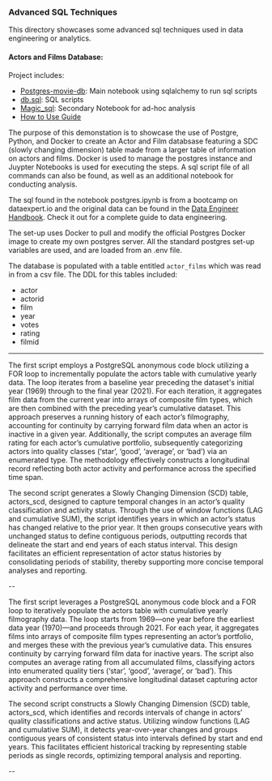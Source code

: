 ### Advanced SQL Techniques

This directory showcases some advanced sql techniques used in data engineering or analytics. 

#### Actors and Films Database:
Project includes:
- [Postgres-movie-db](./postgres-movie-db.ipynb): Main notebook using sqlalchemy to run sql scripts
- [db.sql](./db.sql): SQL scripts
- [Magic_sql](./magic_sql.ipynb): Secondary Notebook for ad-hoc analysis
- [How to Use Guide](./how-to-guide.md)

The purpose of this demonstation is to showcase the use of Postgre, Python, and Docker to create an Actor and Film databsase featuring a SDC (slowly changing dimension) table made from a larger table of information on actors and films. Docker is used to manage the postgres instance and Juypter Notebooks is used for executing the steps. A sql script file of all commands can also be found, as well as an additional notebook for conducting analysis.  

The sql found in the notebook postgres.ipynb is from a bootcamp on dataexpert.io and the original data can be found in the [Data Engineer Handbook](https://github.com/DataExpert-io/data-engineer-handbook). Check it out for a complete guide to data engineering.

The set-up uses Docker to pull and modify the official Postgres Docker image to create my own postgres server. All the standard postgres set-up variables are used, and are loaded from an .env file.

The database is populated with a table entitled `actor_films` which was read in from a csv file. The DDL for this tables included:

- actor	
- actorid
- film
- year
- votes
- rating
- filmid

----

The first script employs a PostgreSQL anonymous code block utilizing a FOR loop to incrementally populate the actors table with cumulative yearly data. The loop iterates from a baseline year preceding the dataset's initial year (1969) through to the final year (2021). For each iteration, it aggregates film data from the current year into arrays of composite film types, which are then combined with the preceding year’s cumulative dataset. This approach preserves a running history of each actor’s filmography, accounting for continuity by carrying forward film data when an actor is inactive in a given year. Additionally, the script computes an average film rating for each actor’s cumulative portfolio, subsequently categorizing actors into quality classes (‘star’, ‘good’, ‘average’, or ‘bad’) via an enumerated type. The methodology effectively constructs a longitudinal record reflecting both actor activity and performance across the specified time span.

The second script generates a Slowly Changing Dimension (SCD) table, actors_scd, designed to capture temporal changes in an actor’s quality classification and activity status. Through the use of window functions (LAG and cumulative SUM), the script identifies years in which an actor’s status has changed relative to the prior year. It then groups consecutive years with unchanged status to define contiguous periods, outputting records that delineate the start and end years of each status interval. This design facilitates an efficient representation of actor status histories by consolidating periods of stability, thereby supporting more concise temporal analyses and reporting.

--

The first script leverages a PostgreSQL anonymous code block and a FOR loop to iteratively populate the actors table with cumulative yearly filmography data. The loop starts from 1969—one year before the earliest data year (1970)—and proceeds through 2021. For each year, it aggregates films into arrays of composite film types representing an actor’s portfolio, and merges these with the previous year’s cumulative data. This ensures continuity by carrying forward film data for inactive years. The script also computes an average rating from all accumulated films, classifying actors into enumerated quality tiers (‘star’, ‘good’, ‘average’, or ‘bad’). This approach constructs a comprehensive longitudinal dataset capturing actor activity and performance over time. 

The second script constructs a Slowly Changing Dimension (SCD) table, actors_scd, which identifies and records intervals of change in actors’ quality classifications and active status. Utilizing window functions (LAG and cumulative SUM), it detects year-over-year changes and groups contiguous years of consistent status into intervals defined by start and end years. This facilitates efficient historical tracking by representing stable periods as single records, optimizing temporal analysis and reporting.

--



